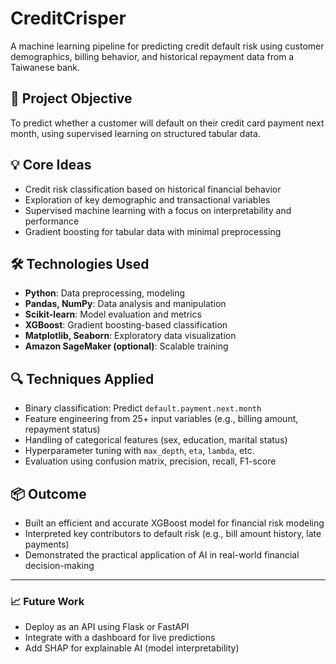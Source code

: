 # CreditCrisper


A machine learning pipeline for predicting credit default risk using customer demographics, billing behavior, and historical repayment data from a Taiwanese bank.

## 🧠 Project Objective

To predict whether a customer will default on their credit card payment next month, using supervised learning on structured tabular data.

## 💡 Core Ideas

- Credit risk classification based on historical financial behavior
- Exploration of key demographic and transactional variables
- Supervised machine learning with a focus on interpretability and performance
- Gradient boosting for tabular data with minimal preprocessing

## 🛠️ Technologies Used

- **Python**: Data preprocessing, modeling
- **Pandas, NumPy**: Data analysis and manipulation
- **Scikit-learn**: Model evaluation and metrics
- **XGBoost**: Gradient boosting-based classification
- **Matplotlib, Seaborn**: Exploratory data visualization
- **Amazon SageMaker (optional)**: Scalable training

## 🔍 Techniques Applied

- Binary classification: Predict `default.payment.next.month`
- Feature engineering from 25+ input variables (e.g., billing amount, repayment status)
- Handling of categorical features (sex, education, marital status)
- Hyperparameter tuning with `max_depth`, `eta`, `lambda`, etc.
- Evaluation using confusion matrix, precision, recall, F1-score

## 📦 Outcome

- Built an efficient and accurate XGBoost model for financial risk modeling
- Interpreted key contributors to default risk (e.g., bill amount history, late payments)
- Demonstrated the practical application of AI in real-world financial decision-making

---

### 📈 Future Work

- Deploy as an API using Flask or FastAPI
- Integrate with a dashboard for live predictions
- Add SHAP for explainable AI (model interpretability)
